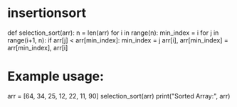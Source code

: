 # insertionsort
def selection_sort(arr):
    n = len(arr)
    for i in range(n):
        min_index = i
        for j in range(i+1, n):
            if arr[j] < arr[min_index]:
                min_index = j
        arr[i], arr[min_index] = arr[min_index], arr[i]

# Example usage:
arr = [64, 34, 25, 12, 22, 11, 90]
selection_sort(arr)
print("Sorted Array:", arr)
